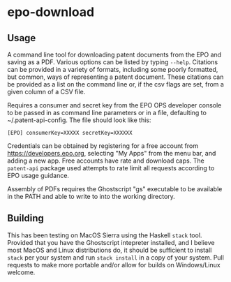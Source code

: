 # epo-download

## Usage

A command line tool for downloading patent documents from the EPO and saving as
a PDF. Various options can be listed by typing `--help`. Citations can be provided in a variety of formats, including some poorly formatted, but common, ways of representing a patent document.  These citations can be provided as a list on the command line or, if the csv flags are set, from a given column of a CSV file.

Requires a consumer and secret key from the EPO OPS developer console to be passed in
as command line parameters or in a file, defaulting to ~/.patent-api-config. The file should look like this:

`[EPO]
consumerKey=XXXXX
secretKey=XXXXXX
`

Credentials can be obtained by registering for a free account from https://developers.epo.org, selecting "My Apps" from the menu bar, and adding a new app. Free accounts have rate and download caps.  The `patent-api` package used attempts to rate limit all requests according to EPO usage guidance.

Assembly of PDFs requires the Ghostscript "gs" executable to be available in the PATH and able to write to into the working directory.

## Building

This has been testing on MacOS Sierra using the Haskell `stack` tool.  Provided that you have the Ghostscript intepreter installed, and I believe most MacOS and Linux distributions do, it should be sufficient to install `stack` per your system and run `stack install` in a copy of your system. Pull requests to make more portable and/or allow for builds on Windows/Linux welcome.
